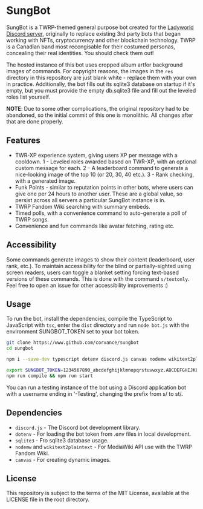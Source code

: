 # SungBot

SungBot is a TWRP-themed general purpose bot created for the [Ladyworld Discord server](https://discord.gg/NZGZJ2C), originally to replace existing 3rd party bots that began working with NFTs, cryptocurrency and other blockchain technology. TWRP is a Canadian band most recongisable for their costumed personas, concealing their real identities. You should check them out!

The hosted instance of this bot uses cropped album artfor background images of commands. For copyright reasons, the images in the `res` directory in this repository are just blank white - replace them with your own in practice. Additionally, the bot fills out its sqlite3 database on startup if it's empty, but you must provide the empty db.sqlite3 file and fill out the leveled roles list yourself.

**NOTE**: Due to some other complications, the original repository had to be abandoned, so the initial commit of this one is monolithic. All changes after that are done properly.

## Features

- TWR-XP experience system, giving users XP per message with a cooldown.
    1 - Leveled roles awarded based on TWR-XP, with an optional custom message for each.
    2 - A leaderboard command to generate a nice-looking image of the top 10 (or 20, 30, 40 etc.).
    3 - Rank checking, with a generated image.
- Funk Points - similar to reputation points in other bots, where users can give one per 24 hours to another user. These are a global value, so persist across all servers a particular SungBot instance is in.
- TWRP Fandom Wiki searching with summary embeds.
- Timed polls, with a convenience command to auto-generate a poll of TWRP songs.
- Convenience and fun commands like avatar fetching, rating etc.

## Accessibility

Some commands generate images to show their content (leaderboard, user rank, etc.). To maintain accessibility for the blind or partially-sighted using screen readers, users can toggle a blanket setting forcing text-based versions of these commands. This is done with the command `s/textonly`. Feel free to open an issue for other accessibility improvements :)

## Usage

To run the bot, install the dependencies, compile the TypeScript to JavaScript with `tsc`, enter the `dist` directory and run `node bot.js` with the environment SUNGBOT_TOKEN set to your bot token.

```bash
git clone https://www.github.com/corvance/sungbot
cd sungbot

npm i --save-dev typescript dotenv discord.js canvas nodemw wikitext2plaintext sqlite3 @types/sqlite3

export SUNGBOT_TOKEN=1234567890_abcdefghijklmnopqrstuvwxyz.ABCDEFGHIJKLMNOPQRSTUVWXYZ_12345
npm run compile && npm run start
```

You can run a testing instance of the bot using a Discord application bot with a username ending in '-Testing', changing the prefix from s/ to st/.

## Dependencies

- `discord.js` - The Discord bot development library.
- `dotenv` - For loading the bot token from .env files in local development.
- `sqlite3` - Fro sqlite3 database usage.
- `nodemw` and `wikitext2plaintext` - For MediaWiki API use with the TWRP Fandom Wiki.
- `canvas` - For creating dynamic images.

## License

This repository is subject to the terms of the MIT License, available at the LICENSE file in the root directory.
